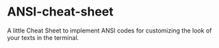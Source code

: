 # ANSI-cheat-sheet
A little Cheat Sheet to implement ANSI codes for customizing the look of your texts in the terminal.
